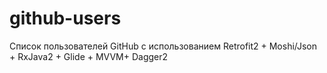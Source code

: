 # github-users
 Список пользователей GitHub с использованием Retrofit2 + Moshi/Json + RxJava2 + Glide + MVVM+ Dagger2

